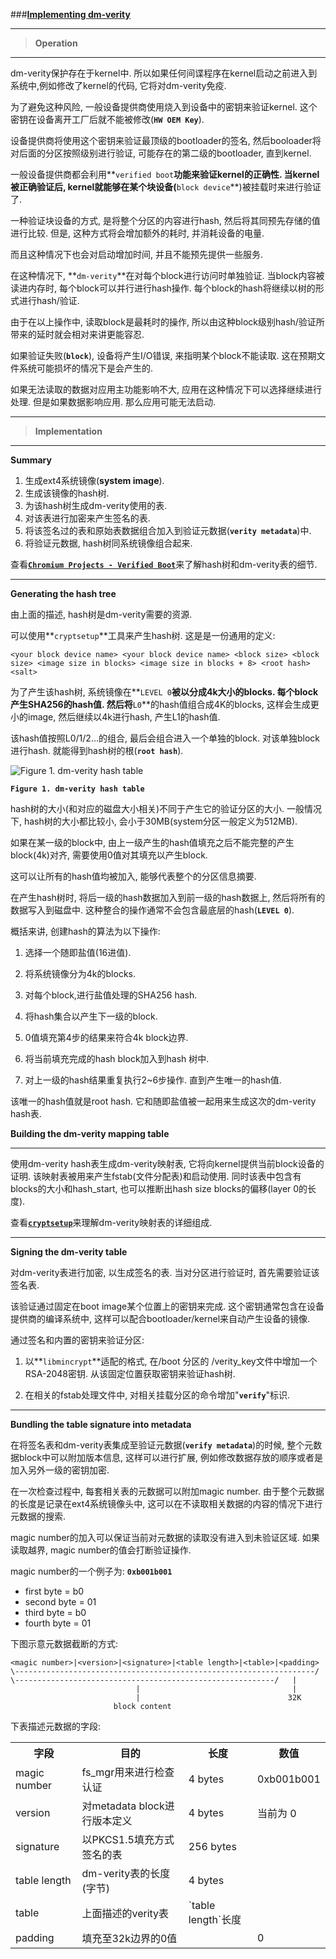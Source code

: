 
###[**Implementing dm-verity**](http://source.android.com/security/verifiedboot/dm-verity.html)

-----
> **Operation**

-----
dm-verity保护存在于kernel中. 所以如果任何间谍程序在kernel启动之前进入到系统中,例如修改了kernel的代码, 它将对dm-verity免疫.

为了避免这种风险, 一般设备提供商使用烧入到设备中的密钥来验证kernel. 这个密钥在设备离开工厂后就不能被修改(**`HW OEM Key`**).

设备提供商将使用这个密钥来验证最顶级的bootloader的签名, 然后booloader将对后面的分区按照级别进行验证, 可能存在的第二级的bootloader, 直到kernel. 

一般设备提供商都会利用**`verified boot`**功能来验证kernel的正确性. 当kernel被正确验证后, kernel就能够在某个块设备(**`block device`**)被挂载时来进行验证了.

一种验证块设备的方式, 是将整个分区的内容进行hash, 然后将其同预先存储的值进行比较. 但是, 这种方式将会增加额外的耗时, 并消耗设备的电量.

而且这种情况下也会对启动增加时间, 并且不能预先提供一些服务.

在这种情况下, **`dm-verity`**在对每个block进行访问时单独验证. 当block内容被读进内存时, 每个block可以并行进行hash操作. 每个block的hash将继续以树的形式进行hash/验证. 

由于在以上操作中, 读取block是最耗时的操作, 所以由这种block级别hash/验证所带来的延时就会相对来讲更能容忍.

如果验证失败(**`block`**), 设备将产生I/O错误, 来指明某个block不能读取. 这在预期文件系统可能损坏的情况下是会产生的.

如果无法读取的数据对应用主功能影响不大, 应用在这种情况下可以选择继续进行处理. 但是如果数据影响应用. 那么应用可能无法启动.

-----

> **Implementation**

-----
**Summary**

 1. 生成ext4系统镜像(**system image**).
 2. 生成该镜像的hash树.
 3. 为该hash树生成dm-verity使用的表.
 4. 对该表进行加密来产生签名的表.
 5. 将该签名过的表和原始表数据组合加入到验证元数据(**`verity metadata`**)中.
 6. 将验证元数据, hash树同系统镜像组合起来.

查看[**`Chromium Projects - Verified Boot`**](http://www.chromium.org/chromium-os/chromiumos-design-docs/verified-boot)来了解hash树和dm-verity表的细节.

-----
**Generating the hash tree**

由上面的描述, hash树是dm-verity需要的资源. 

可以使用**`cryptsetup`**工具来产生hash树. 这是是一份通用的定义:

    <your block device name> <your block device name> <block size> <block size> <image size in blocks> <image size in blocks + 8> <root hash> <salt>

为了产生该hash树, 系统镜像在**`LEVEL 0`**被以分成4k大小的blocks. 每个block产生SHA256的hash值. 然后将**`L0`**的hash值组合成4K的blocks, 这样会生成更小的image, 然后继续以4k进行hash, 产生L1的hash值. 

该hash值按照L0/1/2...的组合, 最后会组合进入一个单独的block. 对该单独block进行hash. 就能得到hash树的根(**`root hash`**).

![Figure 1. dm-verity hash table](http://source.android.com/security/images/dm-verity-hash-table.png)

**`Figure 1. dm-verity hash table`**

hash树的大小(和对应的磁盘大小相关)不同于产生它的验证分区的大小. 一般情况下, hash树的大小都比较小, 会小于30MB(system分区一般定义为512MB).

如果在某一级的block中, 由上一级产生的hash值填充之后不能完整的产生block(4k)对齐, 需要使用0值对其填充以产生block. 

这可以让所有的hash值均被加入, 能够代表整个的分区信息摘要.

在产生hash树时, 将后一级的hash数据加入到前一级的hash数据上, 然后将所有的数据写入到磁盘中. 这种整合的操作通常不会包含最底层的hash(**`LEVEL 0`**).

概括来讲, 创建hash的算法为以下操作:

 1. 选择一个随即盐值(16进值).

 2. 将系统镜像分为4k的blocks.

 3. 对每个block,进行盐值处理的SHA256 hash.

 4. 将hash集合以产生下一级的block.

 5. 0值填充第4步的结果来符合4k block边界.

 6. 将当前填充完成的hash block加入到hash 树中.

 7. 对上一级的hash结果重复执行2~6步操作. 直到产生唯一的hash值.

该唯一的hash值就是root hash. 它和随即盐值被一起用来生成这次的dm-verity hash表.

**Building the dm-verity mapping table**

-----
使用dm-verity hash表生成dm-verity映射表, 它将向kernel提供当前block设备的证明. 该映射表被用来产生fstab(文件分配表)和启动使用. 同时该表中包含有blocks的大小和hash_start, 也可以推断出hash size blocks的偏移(layer 0的长度).

查看[**`cryptsetup`**](https://gitlab.com/cryptsetup/cryptsetup)来理解dm-verity映射表的详细组成.

-----
**Signing the dm-verity table**

对dm-verity表进行加密, 以生成签名的表. 当对分区进行验证时, 首先需要验证该签名表. 

该验证通过固定在boot image某个位置上的密钥来完成. 这个密钥通常包含在设备提供商的编译系统中, 这样可以配合bootloader/kernel来自动产生设备的镜像.

通过签名和内置的密钥来验证分区:

 1. 以**`libmincrypt`**适配的格式, 在/boot 分区的 /verity_key文件中增加一个RSA-2048密钥. 从该固定位置获取密钥来验证hash树.
 
 2. 在相关的fstab处理文件中, 对相关挂载分区的命令增加"**`verify`**"标识.

-----
**Bundling the table signature into metadata**

在将签名表和dm-verity表集成至验证元数据(**`verify metadata`**)的时候, 整个元数据block中可以附加版本信息, 这样可以进行扩展, 例如修改数据存放的顺序或者是加入另外一级的密钥加密.

在一次检查过程中, 每套相关表的元数据可以附加magic number. 由于整个元数据的长度是记录在ext4系统镜像头中, 这可以在不读取相关数据的内容的情况下进行元数据的搜索.

magic number的加入可以保证当前对元数据的读取没有进入到未验证区域. 如果读取越界, magic number的值会打断验证操作. 

magic number的一个例子为:
**`0xb001b001`**

 - first byte = b0
 - second byte = 01 
 - third byte = b0 
 - fourth byte = 01

下图示意元数据截断的方式:

    <magic number>|<version>|<signature>|<table length>|<table>|<padding>
    \-------------------------------------------------------------------/
    \----------------------------------------------------------/   |
                                |                                  |
                                |                                 32K
                           block content

下表描述元数据的字段:

<table>
<tr>
<th>字段</th>
<th>目的</th>
<th>长度</th>
<th>数值</th>
</tr>
<tr>
<td>magic number</td>
<td>fs_mgr用来进行检查认证</td>
<td>4 bytes</td>
<td>0xb001b001</td>
</tr>
<tr>
<td>version</td>
<td>对metadata block进行版本定义</td>
<td>4 bytes</td>
<td>当前为 0</td>
</tr>
<tr>
<td>signature</td>
<td>以PKCS1.5填充方式签名的表</td>
<td>256 bytes</td>
<td></td>
</tr>
<tr>
<td>table length</td>
<td>dm-verity表的长度(字节)</td>
<td>4 bytes</td>
<td></td>
</tr>
<tr>
<td>table</td>
<td>上面描述的verity表</td>
<td>`table length`长度</td>
<td></td>
</tr>
<tr>
<td>padding</td>
<td>填充至32k边界的0值</td>
<td></td>
<td>0</td>
</tr>
</table>


